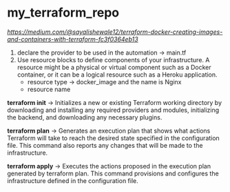 # my_terraform_repo
*https://medium.com/@sayalishewale12/terraform-docker-creating-images-and-containers-with-terraform-fc3f0364eb13*

1. declare the provider to be used in the automation -> main.tf
2. Use resource blocks to define components of your infrastructure. A resource might be a physical or virtual component such as a Docker container, or it can be a logical resource such as a Heroku application.
    * resource type -> docker_image and the name is Nginx
    * resource name

**terraform init** -> Initializes a new or existing Terraform working directory by downloading and installing any required providers and modules, 
initializing the backend, and downloading any necessary plugins.

**terraform plan** -> Generates an execution plan that shows what actions Terraform will take to reach the desired state specified in the configuration file.
This command also reports any changes that will be made to the infrastructure.

**terraform apply** -> Executes the actions proposed in the execution plan generated by terraform plan. This command provisions and configures the
infrastructure defined in the configuration file.